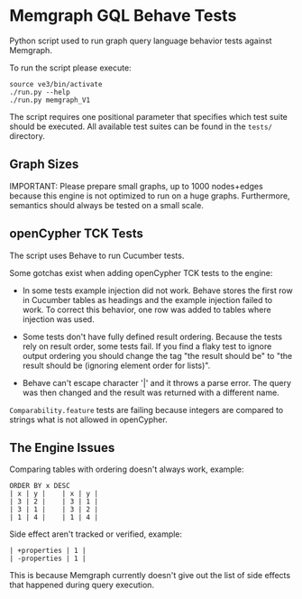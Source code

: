 # Memgraph GQL Behave Tests

Python script used to run graph query language behavior tests against Memgraph.

To run the script please execute:
```
source ve3/bin/activate
./run.py --help
./run.py memgraph_V1
```

The script requires one positional parameter that specifies which test suite
should be executed. All available test suites can be found in the `tests/`
directory.

## Graph Sizes

IMPORTANT: Please prepare small graphs, up to 1000 nodes+edges because this
engine is not optimized to run on a huge graphs. Furthermore, semantics should
always be tested on a small scale.

## openCypher TCK Tests

The script uses Behave to run Cucumber tests.

Some gotchas exist when adding openCypher TCK tests to the engine:

 - In some tests example injection did not work. Behave stores the first row in
   Cucumber tables as headings and the example injection failed to work.  To
   correct this behavior, one row was added to tables where injection was used.

 - Some tests don't have fully defined result ordering. Because the tests rely
   on result order, some tests fail. If you find a flaky test to ignore output
   ordering you should change the tag "the result should be" to "the result
   should be (ignoring element order for lists)".

 - Behave can't escape character '|' and it throws a parse error. The query was
   then changed and the result was returned with a different name.

`Comparability.feature` tests are failing because integers are compared to
strings what is not allowed in openCypher.

## The Engine Issues

Comparing tables with ordering doesn't always work, example:
```
ORDER BY x DESC
| x | y |    | x | y |
| 3 | 2 |    | 3 | 1 |
| 3 | 1 |    | 3 | 2 |
| 1 | 4 |    | 1 | 4 |
```

Side effect aren't tracked or verified, example:
```
| +properties | 1 |
| -properties | 1 |
```
This is because Memgraph currently doesn't give out the list of side effects
that happened during query execution.

